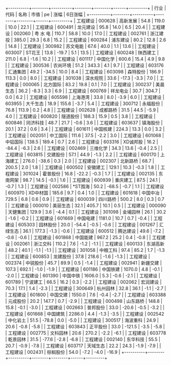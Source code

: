 +----------+--------+----------+--------+--------+------+---------+
|   行业   |  代码  |   名称   |  市值  |   pe   | 涨幅 | 6日涨幅 |
+----------+--------+----------+--------+--------+------+---------+
| 工程建设 | 000628 | 高新发展 |  54.8  | 119.0  | 10.0 |  22.1   |
| 工程建设 | 600491 | 龙元建设 |  95.8  |  14.0  | 6.5  |  20.4   |
| 工程建设 | 002060 | 粤 水 电 | 110.7  |  58.8  | 10.0 |  17.0   |
| 工程建设 | 002761 | 浙江建投 | 385.0  |  29.3  | 6.8  |  15.2   |
| 工程建设 | 600284 | 浦东建设 |  80.2  |  12.8  | 2.6  |  14.8   |
| 工程建设 | 300982 | 苏文电能 |  67.6  |  40.0  | 1.1  |  13.6   |
| 工程建设 | 603007 |  ST花王  |  13.8  | -19.7  | 5.1  |  13.5   |
| 工程建设 | 600248 | 陕西建工 | 211.0  |  6.8   | -1.6 |  10.2   |
| 工程建设 | 601117 | 中国化学 | 600.6  |  15.4  | 4.9  |   9.8   |
| 工程建设 | 300536 | 农尚环境 |  51.2  | 343.3  | 4.1  |   9.7   |
| 工程建设 | 603176 | 汇通集团 |  49.2  | -34.5  | 10.0 |   8.4   |
| 工程建设 | 603098 | 森特股份 | 186.9  | 113.3  | 0.0  |   8.0   |
| 工程建设 | 301038 | 深水规院 |  33.6  | -17.3  | -3.3 |   7.0   |
| 工程建设 | 000065 | 北方国际 |  83.2  |  19.8  | 0.1  |   7.0   |
| 工程建设 | 300237 | 美晨生态 |  36.2  |  -8.3  | 3.3  |   6.9   |
| 工程建设 | 600769 | 祥龙电业 |  30.7  | 304.7  | 0.0  |   6.2   |
| 工程建设 | 605598 | 上海港湾 |  33.8  |  8.0   | -3.9 |   6.0   |
| 工程建设 | 603955 | 大千生态 |  18.9  | 155.6  | -3.7 |   5.4   |
| 工程建设 | 300712 | 永福股份 |  76.8  | 113.9  | 0.2  |   4.8   |
| 工程建设 | 002628 | 成都路桥 |  31.5  |  44.5  | -5.9 |   4.0   |
| 工程建设 | 600820 | 隧道股份 | 188.3  |  15.9  | 0.5  |   3.8   |
| 工程建设 | 600846 | 同济科技 |  48.7  |  21.7  | -0.6 |   3.6   |
| 工程建设 | 603637 | 镇海股份 |  20.1  |  37.2  | 0.6  |   3.4   |
| 工程建设 | 601611 | 中国核建 | 224.3  |  13.3  | 0.0  |   3.2   |
| 工程建设 | 002051 | 中工国际 | 111.6  |  37.5  | -2.2 |   3.0   |
| 工程建设 | 601068 | 中铝国际 | 138.5  | 189.4  | 0.7  |   2.6   |
| 工程建设 | 603316 | XD诚邦股 |  16.2  | -84.4  | -6.3 |   2.6   |
| 工程建设 | 002469 | 三维化学 |  34.3  |  13.6  | -0.4 |   2.5   |
| 工程建设 | 603815 | 交建股份 |  57.1  |  44.9  | -1.3 |   2.2   |
| 工程建设 | 600170 | 上海建工 | 276.0  | -38.6  | 0.3  |   2.0   |
| 工程建设 | 002307 | 北新路桥 |  68.7  | 200.5  | 2.0  |   1.8   |
| 工程建设 | 600502 | 安徽建工 | 129.1  |  10.3  | -0.3 |   1.8   |
| 工程建设 | 301024 | 霍普股份 |  16.8  | -22.2  | -0.3 |   1.7   |
| 工程建设 | 002135 | 东南网架 |  98.7  |  14.5  | -0.1 |   1.6   |
| 工程建设 | 600939 | 重庆建工 |  87.5  |  24.1  | -0.7 |   1.3   |
| 工程建设 | 002586 | *ST围海  |  50.2  | -68.5  | -0.7 |   1.1   |
| 工程建设 | 600970 | XD中材国 | 185.6  |  9.7   | 0.4  |   1.0   |
| 工程建设 | 601618 | 中国中冶 | 729.5  |  6.8   | 0.6  |   0.9   |
| 工程建设 | 600039 | 四川路桥 | 500.2  |  8.0   | 0.3  |   0.7   |
| 工程建设 | 000010 | 美丽生态 |  32.1  | 405.7  | 10.1 |   0.5   |
| 工程建设 | 000090 | 天健集团 | 129.9  |  3.6   | -4.4 |   0.1   |
| 工程建设 | 301098 | 金埔园林 |  26.1  |  30.2  | -1.6 |  -0.2   |
| 工程建设 | 601669 | 中国电建 | 1181.0 |  10.7  | 0.7  |  -0.4   |
| 工程建设 | 605303 | 园林股份 |  20.0  | -54.4  | -0.5 |  -0.6   |
| 工程建设 | 001267 | 汇绿生态 |  36.1  | 177.3  | -1.3 |  -0.6   |
| 工程建设 | 600512 | 腾达建设 |  49.6  |  -7.2  | -0.6 |  -0.6   |
| 工程建设 | 601868 | 中国能建 | 967.2  |  25.2  | 0.4  |  -0.8   |
| 工程建设 | 002061 | 浙江交科 | 110.2  |  7.6   | -1.2 |  -1.1   |
| 工程建设 | 600133 | 东湖高新 |  48.2  |  40.1  | -1.1 |  -1.1   |
| 工程建设 | 301058 | 中粮工科 |  97.4  |  85.2  | 1.7  |  -1.3   |
| 工程建设 | 600853 | 龙建股份 |  37.8  | 218.6  | -1.6 |  -1.3   |
| 工程建设 | 002374 | 中锐股份 |  45.7  |  89.9  | 0.5  |  -1.4   |
| 工程建设 | 002941 | 新疆交建 | 107.3  | 692.1  | -1.0 |  -1.9   |
| 工程建设 | 601186 | 中国铁建 | 1070.0 |  4.8   | -0.1 |  -2.0   |
| 工程建设 | 601390 | 中国中铁 | 1606.0 |  5.3   | -0.6 |  -2.1   |
| 工程建设 | 601789 | 宁波建工 |  66.5  |  16.2  | 0.3  |  -2.2   |
| 工程建设 | 002062 | 宏润建设 |  70.3  |  17.1  | 1.4  |  -2.3   |
| 工程建设 | 300649 | 杭州园林 |  32.8  |  36.1  | -1.1 |  -2.7   |
| 工程建设 | 601800 | 中国交建 | 1550.0 |  7.6   | -0.4 |  -2.7   |
| 工程建设 | 603388 | 元成股份 |  20.2  | 147.7  | 0.7  |  -2.9   |
| 工程建设 | 000498 | 山东路桥 | 148.8  |  15.8  | -0.1 |  -3.0   |
| 工程建设 | 002663 | 普邦股份 |  33.0  | -20.6  | -0.5 |  -3.2   |
| 工程建设 | 601668 | 中国建筑 | 2286.0 |  4.4   | -1.3 |  -3.5   |
| 工程建设 | 002542 | 中化岩土 |  51.5  | -78.8  | 0.0  |  -5.0   |
| 工程建设 | 300517 | 海波重科 |  24.9  |  20.6  | -0.8 |  -5.8   |
| 工程建设 | 603843 | 正平股份 |  33.0  | -121.5 | -3.5 |  -5.8   |
| 工程建设 | 002775 | 文科园林 |  20.6  | 270.2  | -2.2 |  -6.1   |
| 工程建设 | 603778 | 乾景园林 |  31.5  | -77.6  | -2.8 |  -6.8   |
| 工程建设 | 002140 | 东华科技 |  55.5  |  20.7  | -0.9 |  -7.8   |
| 工程建设 | 603717 | 天域生态 |  22.2  |  24.3  | -1.9 |  -7.9   |
| 工程建设 | 002431 | 棕榈股份 |  54.0  |  -7.2  | -4.0 |  -16.9  |
+----------+--------+----------+--------+--------+------+---------+
